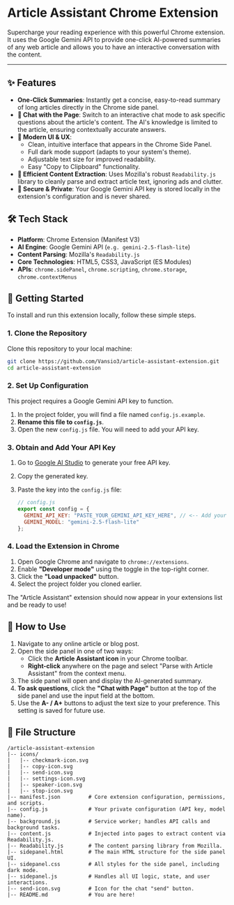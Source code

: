 # Article Assistant Chrome Extension

Supercharge your reading experience with this powerful Chrome extension. It uses the Google Gemini API to provide one-click AI-powered summaries of any web article and allows you to have an interactive conversation with the content.

***

## ✨ Features

*   **One-Click Summaries**: Instantly get a concise, easy-to-read summary of long articles directly in the Chrome side panel.
*   **💬 Chat with the Page**: Switch to an interactive chat mode to ask specific questions about the article's content. The AI's knowledge is limited to the article, ensuring contextually accurate answers.
*   **🎨 Modern UI & UX**:
    *   Clean, intuitive interface that appears in the Chrome Side Panel.
    *   Full dark mode support (adapts to your system's theme).
    *   Adjustable text size for improved readability.
    *   Easy "Copy to Clipboard" functionality.
*   **🚀 Efficient Content Extraction**: Uses Mozilla's robust `Readability.js` library to cleanly parse and extract article text, ignoring ads and clutter.
*   **🔐 Secure & Private**: Your Google Gemini API key is stored locally in the extension's configuration and is never shared.

## 🛠️ Tech Stack

*   **Platform**: Chrome Extension (Manifest V3)
*   **AI Engine**: Google Gemini API (`e.g. gemini-2.5-flash-lite`)
*   **Content Parsing**: Mozilla's `Readability.js`
*   **Core Technologies**: HTML5, CSS3, JavaScript (ES Modules)
*   **APIs**: `chrome.sidePanel`, `chrome.scripting`, `chrome.storage`, `chrome.contextMenus`

## 🚀 Getting Started

To install and run this extension locally, follow these simple steps.

### 1. Clone the Repository

Clone this repository to your local machine:
```bash
git clone https://github.com/Vansio3/article-assistant-extension.git
cd article-assistant-extension
```

### 2. Set Up Configuration

This project requires a Google Gemini API key to function.

1.  In the project folder, you will find a file named `config.js.example`.
2.  **Rename this file to `config.js`**.
3.  Open the new `config.js` file. You will need to add your API key.

### 3. Obtain and Add Your API Key

1.  Go to [Google AI Studio](https://aistudio.google.com/) to generate your free API key.
2.  Copy the generated key.
3.  Paste the key into the `config.js` file:

    ```javascript
    // config.js
    export const config = {
      GEMINI_API_KEY: "PASTE_YOUR_GEMINI_API_KEY_HERE", // <-- Add your key
      GEMINI_MODEL: "gemini-2.5-flash-lite"
    };
    ```

### 4. Load the Extension in Chrome

1.  Open Google Chrome and navigate to `chrome://extensions`.
2.  Enable **"Developer mode"** using the toggle in the top-right corner.
3.  Click the **"Load unpacked"** button.
4.  Select the project folder you cloned earlier.

The "Article Assistant" extension should now appear in your extensions list and be ready to use!

## 📖 How to Use

1.  Navigate to any online article or blog post.
2.  Open the side panel in one of two ways:
    *   Click the **Article Assistant icon** in your Chrome toolbar.
    *   **Right-click** anywhere on the page and select "Parse with Article Assistant" from the context menu.
3.  The side panel will open and display the AI-generated summary.
4.  **To ask questions**, click the **"Chat with Page"** button at the top of the side panel and use the input field at the bottom.
5.  Use the **A- / A+** buttons to adjust the text size to your preference. This setting is saved for future use.

## 📁 File Structure

```
/article-assistant-extension
|-- icons/
|   |-- checkmark-icon.svg
|   |-- copy-icon.svg
|   |-- send-icon.svg
|   |-- settings-icon.svg
|   |-- speaker-icon.svg
|   |-- stop-icon.svg
|-- manifest.json         # Core extension configuration, permissions, and scripts.
|-- config.js             # Your private configuration (API key, model name).
|-- background.js         # Service worker; handles API calls and background tasks.
|-- content.js            # Injected into pages to extract content via Readability.js.
|-- Readability.js        # The content parsing library from Mozilla.
|-- sidepanel.html        # The main HTML structure for the side panel UI.
|-- sidepanel.css         # All styles for the side panel, including dark mode.
|-- sidepanel.js          # Handles all UI logic, state, and user interactions.
|-- send-icon.svg         # Icon for the chat "send" button.
|-- README.md             # You are here!
```